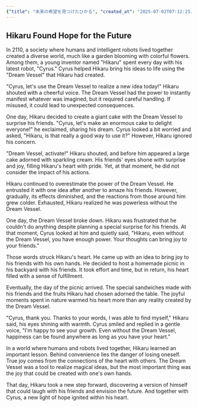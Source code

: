 ```yaml
---
{"title": "未来の希望を見つけたひかる", "created_at": "2025-07-02T07:12:25.323956+09:00", "pattern_id": 9, "pattern_name": "ドラえもん型", "year": 2110}
---
```


## Hikaru Found Hope for the Future

In 2110, a society where humans and intelligent robots lived together created a diverse world, much like a garden blooming with colorful flowers. Among them, a young inventor named "Hikaru" spent every day with his latest robot, "Cyrus." Cyrus helped Hikaru bring his ideas to life using the "Dream Vessel" that Hikaru had created.

"Cyrus, let's use the Dream Vessel to realize a new idea today!" Hikaru shouted with a cheerful voice. The Dream Vessel had the power to instantly manifest whatever was imagined, but it required careful handling. If misused, it could lead to unexpected consequences.

One day, Hikaru decided to create a giant cake with the Dream Vessel to surprise his friends. "Cyrus, let's make an enormous cake to delight everyone!" he exclaimed, sharing his dream. Cyrus looked a bit worried and asked, "Hikaru, is that really a good way to use it?" However, Hikaru ignored his concern.

"Dream Vessel, activate!" Hikaru shouted, and before him appeared a large cake adorned with sparkling cream. His friends' eyes shone with surprise and joy, filling Hikaru's heart with pride. Yet, at that moment, he did not consider the impact of his actions.

Hikaru continued to overestimate the power of the Dream Vessel. He entrusted it with one idea after another to amaze his friends. However, gradually, its effects diminished, and the reactions from those around him grew colder. Exhausted, Hikaru realized he was powerless without the Dream Vessel.

One day, the Dream Vessel broke down. Hikaru was frustrated that he couldn't do anything despite planning a special surprise for his friends. At that moment, Cyrus looked at him and quietly said, "Hikaru, even without the Dream Vessel, you have enough power. Your thoughts can bring joy to your friends."

Those words struck Hikaru's heart. He came up with an idea to bring joy to his friends with his own hands. He decided to host a homemade picnic in his backyard with his friends. It took effort and time, but in return, his heart filled with a sense of fulfillment.

Eventually, the day of the picnic arrived. The special sandwiches made with his friends and the fruits Hikaru had chosen adorned the table. The joyful moments spent in nature warmed his heart more than any reality created by the Dream Vessel.

"Cyrus, thank you. Thanks to your words, I was able to find myself," Hikaru said, his eyes shining with warmth. Cyrus smiled and replied in a gentle voice, "I'm happy to see your growth. Even without the Dream Vessel, happiness can be found anywhere as long as you have your heart."

In a world where humans and robots lived together, Hikaru learned an important lesson. Behind convenience lies the danger of losing oneself. True joy comes from the connections of the heart with others. The Dream Vessel was a tool to realize magical ideas, but the most important thing was the joy that could be created with one's own hands.

That day, Hikaru took a new step forward, discovering a version of himself that could laugh with his friends and envision the future. And together with Cyrus, a new light of hope ignited within his heart.
